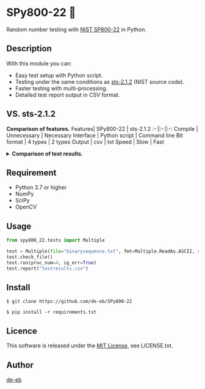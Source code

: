 # SPy800-22 :game_die:
Random number testing with [NIST SP800-22](https://nvlpubs.nist.gov/nistpubs/legacy/sp/nistspecialpublication800-22r1a.pdf) in Python.

## Description
With this module you can:
- Easy test setup with Python script.
- Testing under the same conditions as [sts-2.1.2](https://csrc.nist.gov/projects/random-bit-generation/documentation-and-software) (NIST source code).
- Faster testing with multi-processing.
- Detailed test report output in CSV format.

## VS. sts-2.1.2
**Comparison of features.**
Features| SPy800-22 | sts-2.1.2
:-:|:-:|:-:
Compile | Unnecessary | Necessary
Interface | Python script | Command line
Bit format | 4 types | 2 types
Output | csv | txt
Speed | Slow | Fast

**<details><summary>Comparison of test results.</summary><div>**

Testing environment.
```
OS  : Windows 10 Home
CPU : Intel Corei5-8250U @ 1.60 GHz, 1800 Mhz, 4 cores, 8 logical processors
RAM : 16.0 GB
Python : 3.8.0 64bit
C compiler : gcc 9.2.0 (MinGW.org GCC Build-20200227-1)
```
Random number generation method.
```python
import numpy as np
bits = np.random.randint(0,2, 1000000000, dtype='uint8')
with open("nprandom.txt", mode='w') as f:
    np.savetxt(f, bits, fmt='%d', delimiter='', newline='')
```
SPy800-22 settings.
```python
from spy800_22.tests import Multiple
test = Multiple(file="nprandom.txt", fmt=Multiple.ReadAs.ASCII, seq_len=1000000, seq_num=1000)
test.run(proc_num=8, ig_err=True)
test.report("results.csv")
```
sts-2.1.2 settings.
```
$> assess.exe 1000000
           G E N E R A T O R    S E L E C T I O N
           ______________________________________

    [0] Input File                 [1] Linear Congruential
    [2] Quadratic Congruential I   [3] Quadratic Congruential II
    [4] Cubic Congruential         [5] XOR
    [6] Modular Exponentiation     [7] Blum-Blum-Shub
    [8] Micali-Schnorr             [9] G Using SHA-1

   Enter Choice: 0


                User Prescribed Input File: nprandom.txt

                S T A T I S T I C A L   T E S T S
                _________________________________

    [01] Frequency                       [02] Block Frequency
    [03] Cumulative Sums                 [04] Runs
    [05] Longest Run of Ones             [06] Rank
    [07] Discrete Fourier Transform      [08] Nonperiodic Template Matchings
    [09] Overlapping Template Matchings  [10] Universal Statistical
    [11] Approximate Entropy             [12] Random Excursions
    [13] Random Excursions Variant       [14] Serial
    [15] Linear Complexity

         INSTRUCTIONS
            Enter 0 if you DO NOT want to apply all of the
            statistical tests to each sequence and 1 if you DO.

   Enter Choice: 1

        P a r a m e t e r   A d j u s t m e n t s
        -----------------------------------------
    [1] Block Frequency Test - block length(M):         128
    [2] NonOverlapping Template Test - block length(m): 9
    [3] Overlapping Template Test - block length(m):    9
    [4] Approximate Entropy Test - block length(m):     10
    [5] Serial Test - block length(m):                  16
    [6] Linear Complexity Test - block length(M):       500

   Select Test (0 to continue): 0

   How many bitstreams? 1000

   Input File Format:
    [0] ASCII - A sequence of ASCII 0's and 1's
    [1] Binary - Each byte in data file contains 8 bits of data

   Select input mode:  0
```


Test results.
Test name| SPy800-22<br>Proportion / Uniformity | sts-2.1.2<br>Proportion / Uniformity
--:|:-:|:-:
Frequency (Monobit) Test | 0.988 / 0.868 | 0.988 / 0.868
Frequency Test within a Block | 0.990 / 0.639 | 0.990 / 0.639
Runs Test | 0.980 / 0.0753 | 0.980 / 0.0753
Test for the Longest Run of Ones in a Block | 0.993 / 0.432 | 0.993 / 0.432
Binary Matrix Rank Test | 0.989 / 0.362 | 0.989 / 0.362
Discrete Fourier Transform (Spectral) Test | 0.986 / 0.284 | 0.986 / 0.284
Non-overlapping Template Matching Test (Lowest Prop. / 148) | 0.981 / 0.579 | 0.981 / 0.579
Non-overlapping Template Matching Test (Lowest Unif. / 148) | 0.989 / 0.000116 | 0.989 / 0.000116
Overlapping Template Matching Test | 0.991 / 0.699 | 0.991 / 0.699
Maurer's "Universal Statistical" Test | 0.991 / 0.979 | 0.991 / 0.979
Linear complexity Test | 0.998 / 0.569 | 0.998 / 0.569
Serial Test (Lowest Prop. & Unif. / 2) | 0.989 / 0.0861 | 0.989 / 0.0861
Approximate entropy Test | 0.988 / 0.608 | 0.988 / 0.608
Cumulative Sums (Cusum) Test (Lowest Prop. / 2) | 0.986 / 0.963 | 0.986 / 0.963
Cumulative Sums (Cusum) Test (Lowest Unif. / 2) | 0.988 / 0.565 | 0.988 / 0.565
Random Excursions Test (Lowest Prop. / 8) | 0.985 / 0.595 | 0.985 / 0.581
Random Excursions Test (Lowest Unif. / 8) | 0.987 / 0.0300 | 0.987 / 0.0277
Random Excursions Variant Test (Lowest Prop. / 18) | 0.984 / 0.483 | 0.984 / 0.470
Random Excursions Variant Test (Lowest Unif. / 18) | 0.995 / 0.100 | 0.995 / 0.0941
**Total test time** | **2 hours 30 minutes** | **1 hour 50 minutes**

</div></details>

## Requirement
- Python 3.7 or higher
- NumPy
- SciPy
- OpenCV

## Usage
```python
from spy800_22.tests import Multiple

test = Multiple(file="binarysequence.txt", fmt=Multiple.ReadAs.ASCII, seq_len=1000000, seq_num=1000)
test.check_file()
test.run(proc_num=4, ig_err=True)
test.report("testresults.csv")
```

## Install
```
$ git clone https://github.com/de-eb/SPy800-22
```

```
$ pip install -r requirements.txt
```

## Licence
This software is released under the [MIT License](https://opensource.org/licenses/MIT), see LICENSE.txt.

## Author

[de-eb](https://github.com/de-eb)